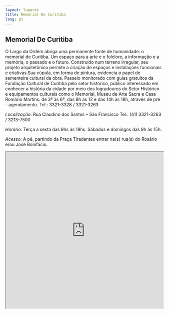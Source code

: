 ```yaml
---
layout: lugares
title: Memorial De Curitiba
lang: pt
---
```


## Memorial De Curitiba


O Largo da Ordem abriga uma permanente fonte de humanidade: o memorial de Curitiba. Um espaço para a arte e o folclore, a informação e a memória, o passado e o futuro. Construído num terreno irregular, seu projeto arquitetônico permite a criação de espaços e instalações funcionais e criativas.Sua cúpula, em forma de pintura, evidencia o papel de sementeira cultural da obra.
Passeio monitorado com guias gratuitos da Fundação Cultural de Curitiba pelo setor histórico, público interessado em conhecer a história da cidade por meio dos logradouros do Setor Histórico e equipamentos culturais como o Memorial, Museu de Arte Sacra e Casa Romário Martins.  de 3ª às 6ª, das 9h às 12 e das 14h às 18h, através de pré - agendamento.
Tel.: 3321-3328 / 3321-3263

*Localização:*
Rua Claudino dos Santos – São Francisco
Tel.: (41) 3321-3263 / 3213-7500

*Horário:*
Terça a sexta das 9hs às 18hs. Sábados e domingos das 9h às 15h.

*Acesso:*
A pé, partindo da Praça Tiradentes entrar na(s) rua(s) do Rosário e/ou José Bonifácio.

<iframe style="width:100%; height:500px;" src="https://a.tiles.mapbox.com/v3/nolram.iii9gm4e/attribution,zoompan,zoomwheel,geocoder,share.html"></iframe>
